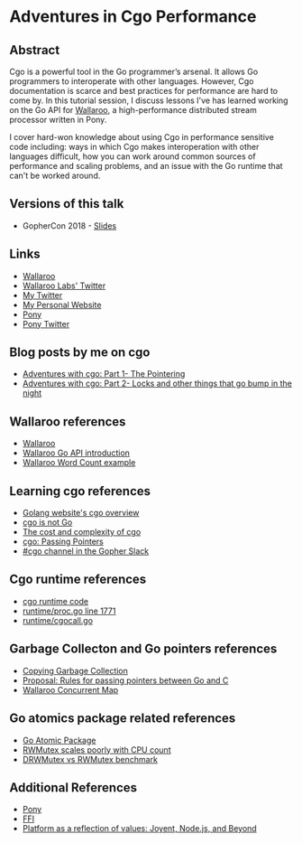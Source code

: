 # Adventures in Cgo Performance

## Abstract

Cgo is a powerful tool in the Go programmer’s arsenal. It allows Go programmers to interoperate with other languages. However, Cgo documentation is scarce and best practices for performance are hard to come by. In this tutorial session, I discuss lessons I've has learned working on the Go API for [Wallaroo](https://github.com/wallaroolabs/wallaroo), a high-performance distributed stream processor written in Pony.

I cover hard-won knowledge about using Cgo in performance sensitive code including: ways in which Cgo makes interoperation with other languages difficult, how you can work around common sources of performance and scaling problems, and an issue with the Go runtime that can't be worked around.

## Versions of this talk

* GopherCon 2018 - [Slides](https://speakerdeck.com/seantallen/adventures-in-cgo-preformance)

## Links

* [Wallaroo](https://github.com/wallaroolabs/wallaroo)
* [Wallaroo Labs' Twitter](https://twitter.com/wallaroolabs)
* [My Twitter](https://twitter.com/seantallen)
* [My Personal Website](https://www.monkeysnatchbanana.com/)
* [Pony](https://www.ponylang.org/)
* [Pony Twitter](https://twitter.com/ponylang)

## Blog posts by me on cgo

* [Adventures with cgo: Part 1- The Pointering](https://blog.wallaroolabs.com/2018/04/adventures-with-cgo-part-1--the-pointering/)
* [Adventures with cgo: Part 2- Locks and other things that go bump in the night](https://blog.wallaroolabs.com/2018/04/adventures-with-cgo-part-2--locks-and-other-things-that-go-bump-in-the-night/)

## Wallaroo references

* [Wallaroo](https://github.com/wallaroolabs/wallaroo)
* [Wallaroo Go API introduction](https://blog.wallaroolabs.com/2018/01/go-go-go-stream-processing-for-go/)
* [Wallaroo Word Count example](https://github.com/WallarooLabs/wallaroo/tree/3b9446807df1ca34ba7171e07b0409d531bff26d/examples/go/word_count)

## Learning cgo references

* [Golang website's cgo overview](https://golang.org/cmd/cgo/)
* [cgo is not Go](https://dave.cheney.net/2016/01/18/cgo-is-not-go)
* [The cost and complexity of cgo](https://www.cockroachlabs.com/blog/the-cost-and-complexity-of-cgo/)
* [cgo: Passing Pointers](https://golang.org/cmd/cgo/#hdr-Passing_pointers)
* [#cgo channel in the Gopher Slack](https://gophers.slack.com)

## Cgo runtime references

* [cgo runtime code](https://golang.org/src/runtime/cgo/)
* [runtime/proc.go line 1771](https://golang.org/src/runtime/proc.go#L1771)
* [runtime/cgocall.go](https://golang.org/src/runtime/cgocall.go)

## Garbage Collecton and Go pointers references

* [Copying Garbage Collection](http://www.cs.cornell.edu/courses/cs312/2003fa/lectures/sec24.htm)
* [Proposal: Rules for passing pointers between Go and C](https://github.com/golang/proposal/blob/master/design/12416-cgo-pointers.md)
* [Wallaroo Concurrent Map](https://github.com/WallarooLabs/wallaroo/blob/e0953b6326327dff9f5f34d23239ec95e568e514/go_api/go/src/wallarooapi/concurrent_map.go)

## Go atomics package related references

* [Go Atomic Package](https://golang.org/pkg/sync/atomic/)
* [RWMutex scales poorly with CPU count](https://github.com/golang/go/issues/17973)
* [DRWMutex vs RWMutex benchmark](https://github.com/jonhoo/drwmutex/)

## Additional References

* [Pony](https://www.ponylang.org/)
* [FFI](https://en.wikipedia.org/wiki/Foreign_function_interface)
* [Platform as a reflection of values: Joyent, Node.js, and Beyond](https://vimeo.com/230142234)

